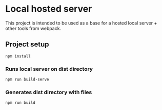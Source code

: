# Local hosted server

This project is intended to be used as a base for a hosted local server + other tools from webpack.

## Project setup
```
npm install
```

### Runs local server on dist directory
```
npm run build-serve
```

### Generates dist directory with files
```
npm run build
```
